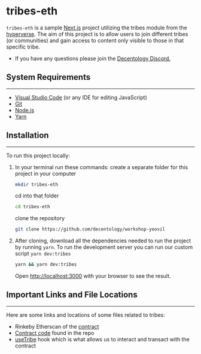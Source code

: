 # tribes-eth

`tribes-eth` is a sample [Next.js](https://nextjs.org/) project utilizing the tribes module from the [hyperverse](https://www.decentology.com/hyperverse). The aim of this project is to allow users to join different tribes (or communities) and gain access to content only visible to those in that specific tribe.

- If you have any questions please join the [Decentology Discord.](http://discord.gg/decentology)


## System Requirements

---

- [Visual Studio Code](https://code.visualstudio.com/download) (or any IDE for editing JavaScript)
- [Git](https://git-scm.com/)
- [Node.js](https://nodejs.org/en/)
- [Yarn](https://classic.yarnpkg.com/en/docs/install#mac-stable)


## Installation
---
To run this project locally:

1. In your terminal run these commands:
    create a separate folder for this project in your computer
    ```bash
    mkdir tribes-eth
    ```
    cd into that folder
    ```bash
    cd tribes-eth 
    ```
    clone the repository
    ```bash
    git clone https://github.com/decentology/workshop-yeovil
    ```
    

2. After cloning, download all the dependencies needed to run the project by running `yarn`. To run the development server you can run our custom script `yarn dev:tribes`
    
    ```bash
    yarn && yarn dev:tribes
    ```
    

    Open [http://localhost:3000](http://localhost:3000/) with your browser to see the result. 



## Important Links and File Locations

---

Here are some links and locations of some files related to tribes:

- Rinkeby Etherscan of the [contract](https://rinkeby.etherscan.io/address/0x410E22b393B3A90953c0677F2282E331580ed45b)
- [Contract code](https://github.com/decentology/workshop-yeovil/blob/workshop/yeovil/packages/hyperverse-ethereum-tribes/contracts/Tribes.sol) found in the repo
- [useTribe](https://github.com/decentology/workshop-yeovil/blob/workshop/yeovil/packages/hyperverse-ethereum-tribes/source/useTribes.ts) hook which is what allows us to interact and transact with the contract